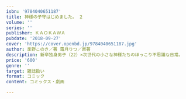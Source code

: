 ```yaml
---
isbn: '9784040651187'
title: 神様の子守はじめました。　２
volume: ''
series: ''
publisher: ＫＡＯＫＡＷＡ
pubdate: '2018-09-27'
cover: 'https://cover.openbd.jp/9784040651187.jpg'
author: 季野このき／著 霜月りつ／原著
description: 新卒独身男子（22）×次世代の小さな神様たちのほっこり不思議な日常。
price: '600'
genre: ''
target: 雑誌扱い
format: コミック
content: コミックス・劇画

---
```

